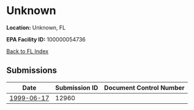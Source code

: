# Unknown

**Location:** Unknown, FL

**EPA Facility ID:** 100000054736

[Back to FL Index](../../index.md)

## Submissions

| Date | Submission ID | Document Control Number |
|------|--------------|-------------------------|
| [1999-06-17](submissions/12960.md) | 12960 |  |
